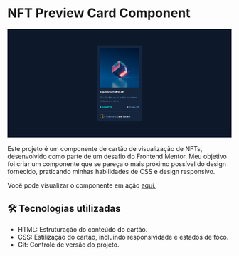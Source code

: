 # NFT Preview Card Component

![Design preview for the NFT preview card component coding challenge](./src/images/screenshot.png)

Este projeto é um componente de cartão de visualização de NFTs, desenvolvido como parte de um desafio do Frontend Mentor. Meu objetivo foi criar um componente que se pareça o mais próximo possível do design fornecido, praticando minhas habilidades de CSS e design responsivo.

Você pode visualizar o componente em ação <a href="https://joaopaulo04.github.io/nft-preview-card/">aqui.</a>

## 🛠️ Tecnologias utilizadas
* HTML: Estruturação do conteúdo do cartão.
* CSS: Estilização do cartão, incluindo responsividade e estados de foco.
* Git: Controle de versão do projeto.

